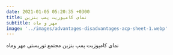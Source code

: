 ```yaml
---
date: 2021-01-05 05:20:35 +0300
title: نمای کامپوزیت پمپ بنزین
subtitle: مهر و ماه
image: '../images/advantages-disadvantages-acp-sheet-1.webp'
---
```

نمای کامپوزیت پمپ بنزین مجتمع توریستی مهر وماه